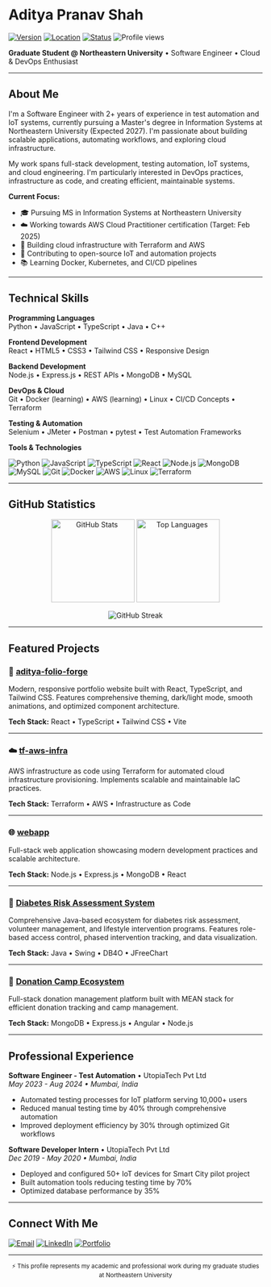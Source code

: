 # Aditya Pranav Shah
[![Version](https://img.shields.io/badge/version-2025.10.16-blue.svg?style=flat-square)](https://github.com/AdityaShah2811)
[![Location](https://img.shields.io/badge/location-Boston%2C%20MA-informational.svg?style=flat-square)](https://github.com/AdityaShah2811)
[![Status](https://img.shields.io/badge/status-actively%20learning-success.svg?style=flat-square)](https://github.com/AdityaShah2811)
<img src="https://komarev.com/ghpvc/?username=AdityaShah2811&color=blueviolet&style=flat-square&label=Profile+Views" alt="Profile views" />

**Graduate Student @ Northeastern University** • Software Engineer • Cloud & DevOps Enthusiast

---

## About Me

I'm a Software Engineer with 2+ years of experience in test automation and IoT systems, currently pursuing a Master's degree in Information Systems at Northeastern University (Expected 2027). I'm passionate about building scalable applications, automating workflows, and exploring cloud infrastructure.

My work spans full-stack development, testing automation, IoT systems, and cloud engineering. I'm particularly interested in DevOps practices, infrastructure as code, and creating efficient, maintainable systems.

**Current Focus:**
- 🎓 Pursuing MS in Information Systems at Northeastern University
- ☁️ Working towards AWS Cloud Practitioner certification (Target: Feb 2025)
- 🔧 Building cloud infrastructure with Terraform and AWS
- 🤝 Contributing to open-source IoT and automation projects
- 📚 Learning Docker, Kubernetes, and CI/CD pipelines

---

## Technical Skills

**Programming Languages**  
Python • JavaScript • TypeScript • Java • C++

**Frontend Development**  
React • HTML5 • CSS3 • Tailwind CSS • Responsive Design

**Backend Development**  
Node.js • Express.js • REST APIs • MongoDB • MySQL

**DevOps & Cloud**  
Git • Docker (learning) • AWS (learning) • Linux • CI/CD Concepts • Terraform

**Testing & Automation**  
Selenium • JMeter • Postman • pytest • Test Automation Frameworks

**Tools & Technologies**

![Python](https://img.shields.io/badge/-Python-3776AB?style=flat-square&logo=python&logoColor=white)
![JavaScript](https://img.shields.io/badge/-JavaScript-F7DF1E?style=flat-square&logo=javascript&logoColor=black)
![TypeScript](https://img.shields.io/badge/-TypeScript-3178C6?style=flat-square&logo=typescript&logoColor=white)
![React](https://img.shields.io/badge/-React-61DAFB?style=flat-square&logo=react&logoColor=black)
![Node.js](https://img.shields.io/badge/-Node.js-339933?style=flat-square&logo=node.js&logoColor=white)
![MongoDB](https://img.shields.io/badge/-MongoDB-47A248?style=flat-square&logo=mongodb&logoColor=white)
![MySQL](https://img.shields.io/badge/-MySQL-4479A1?style=flat-square&logo=mysql&logoColor=white)
![Git](https://img.shields.io/badge/-Git-F05032?style=flat-square&logo=git&logoColor=white)
![Docker](https://img.shields.io/badge/-Docker-2496ED?style=flat-square&logo=docker&logoColor=white)
![AWS](https://img.shields.io/badge/-AWS-232F3E?style=flat-square&logo=amazon-aws&logoColor=white)
![Linux](https://img.shields.io/badge/-Linux-FCC624?style=flat-square&logo=linux&logoColor=black)
![Terraform](https://img.shields.io/badge/-Terraform-7B42BC?style=flat-square&logo=terraform&logoColor=white)

---

## GitHub Statistics

<p align="center">
  <img src="https://github-readme-stats.vercel.app/api?username=AdityaShah2811&show_icons=true&theme=tokyonight&hide_border=true&count_private=true" alt="GitHub Stats" height="165">
  <img src="https://github-readme-stats.vercel.app/api/top-langs/?username=AdityaShah2811&layout=compact&theme=tokyonight&hide_border=true" alt="Top Languages" height="165">
</p>

<p align="center">
  <img src="https://github-readme-streak-stats.herokuapp.com/?user=AdityaShah2811&theme=tokyonight&hide_border=true" alt="GitHub Streak" />
</p>

---

## Featured Projects

### 🎨 [aditya-folio-forge](https://github.com/AdityaShah2811/aditya-folio-forge)
Modern, responsive portfolio website built with React, TypeScript, and Tailwind CSS. Features comprehensive theming, dark/light mode, smooth animations, and optimized component architecture.

**Tech Stack:** React • TypeScript • Tailwind CSS • Vite

---

### ☁️ [tf-aws-infra](https://github.com/AdityaShah2811/tf-aws-infra)
AWS infrastructure as code using Terraform for automated cloud infrastructure provisioning. Implements scalable and maintainable IaC practices.

**Tech Stack:** Terraform • AWS • Infrastructure as Code

---

### 🌐 [webapp](https://github.com/AdityaShah2811/webapp)
Full-stack web application showcasing modern development practices and scalable architecture.

**Tech Stack:** Node.js • Express.js • MongoDB • React

---

### 🏥 [Diabetes Risk Assessment System](https://github.com/AdityaShah2811/INFO5100_Final_Project_Team_25)
Comprehensive Java-based ecosystem for diabetes risk assessment, volunteer management, and lifestyle intervention programs. Features role-based access control, phased intervention tracking, and data visualization.

**Tech Stack:** Java • Swing • DB4O • JFreeChart

---

### 🎁 [Donation Camp Ecosystem](https://github.com/AdityaShah2811/Donation_Camp_Ecosystem)
Full-stack donation management platform built with MEAN stack for efficient donation tracking and camp management.

**Tech Stack:** MongoDB • Express.js • Angular • Node.js

---

## Professional Experience

**Software Engineer - Test Automation** • UtopiaTech Pvt Ltd  
*May 2023 - Aug 2024 • Mumbai, India*
- Automated testing processes for IoT platform serving 10,000+ users
- Reduced manual testing time by 40% through comprehensive automation
- Improved deployment efficiency by 30% through optimized Git workflows

**Software Developer Intern** • UtopiaTech Pvt Ltd  
*Dec 2019 - May 2020 • Mumbai, India*
- Deployed and configured 50+ IoT devices for Smart City pilot project
- Built automation tools reducing testing time by 70%
- Optimized database performance by 35%

---

## Connect With Me

[![Email](https://img.shields.io/badge/Email-shah.aditya%40northeastern.edu-red?style=flat-square&logo=gmail&logoColor=white)](mailto:shah.aditya@northeastern.edu)
[![LinkedIn](https://img.shields.io/badge/LinkedIn-justaditya1-0077B5?style=flat-square&logo=linkedin&logoColor=white)](https://linkedin.com/in/justaditya1)
[![Portfolio](https://img.shields.io/badge/Portfolio-Visit-orange?style=flat-square&logo=google-chrome&logoColor=white)](#)

---

<p align="center">
  <sub>⚡ This profile represents my academic and professional work during my graduate studies at Northeastern University</sub>
</p>
